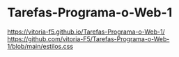 # Tarefas-Programa-o-Web-1
https://vitoria-f5.github.io/Tarefas-Programa-o-Web-1/ 
https://github.com/vitoria-F5/Tarefas-Programa-o-Web-1/blob/main/estilos.css
